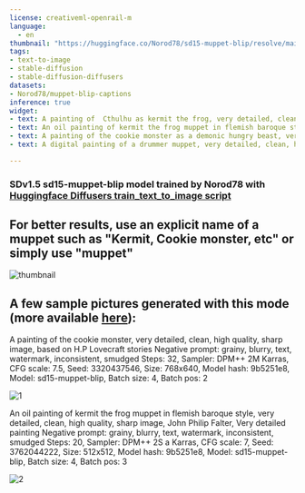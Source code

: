 ```yaml
---
license: creativeml-openrail-m
language: 
  - en
thumbnail: "https://huggingface.co/Norod78/sd15-muppet-blip/resolve/main/sample_images/Collage_HD%202022-12-20%2020_51_11.jpg"
tags:
- text-to-image
- stable-diffusion
- stable-diffusion-diffusers
datasets:
- Norod78/muppet-blip-captions
inference: true
widget:
- text: A painting of  Cthulhu as kermit the frog, very detailed, clean, high quality, sharp image, based on H.P Lovecraft stories
- text: An oil painting of kermit the frog muppet in flemish baroque style, very detailed, clean, high quality, sharp image, John Philip
- text: A painting of the cookie monster as a demonic hungry beast, very detailed, clean, high quality, sharp image, based on H.P Lovecraft stories
- text: A digital painting of a drummer muppet, very detailed, clean, high quality, sharp image

---
```

### SDv1.5 sd15-muppet-blip model trained by Norod78 with [Huggingface Diffusers train_text_to_image script](https://github.com/huggingface/diffusers/blob/main/examples/text_to_image/train_text_to_image.py)
## For better results, use an explicit name of a muppet such as "Kermit, Cookie monster, etc" or simply use "muppet"

![thumbnail](https://huggingface.co/Norod78/sd15-muppet-blip/resolve/main/sample_images/Collage_HD%202022-12-20%2020_51_11.jpg)

## A few sample pictures generated with this mode (more available [here](https://huggingface.co/Norod78/sd15-muppet-blip/tree/main/sample_images)):

A painting of the cookie monster, very detailed, clean, high quality, sharp image, based on H.P Lovecraft stories
Negative prompt: grainy, blurry, text, watermark, inconsistent, smudged
Steps: 32, Sampler: DPM++ 2M Karras, CFG scale: 7.5, Seed: 3320437546, Size: 768x640, Model hash: 9b5251e8, Model: sd15-muppet-blip, Batch size: 4, Batch pos: 2
  
  ![1](https://huggingface.co/Norod78/sd15-muppet-blip/resolve/main/sample_images/00095-3320437546-A%20painting%20of%20the%20cookie%20monster,%20very%20detailed,%20clean,%20high%20quality,%20sharp%20image,%20based%20on%20H.P%20Lovecraft%20stories.JPG)

An oil painting of kermit the frog muppet in flemish baroque style, very detailed, clean, high quality, sharp image, John Philip Falter, Very detailed painting
Negative prompt: grainy, blurry, text, watermark, inconsistent, smudged
Steps: 20, Sampler: DPM++ 2S a Karras, CFG scale: 7, Seed: 3762044222, Size: 512x512, Model hash: 9b5251e8, Model: sd15-muppet-blip, Batch size: 4, Batch pos: 3

  ![2](https://huggingface.co/Norod78/sd15-muppet-blip/resolve/main/sample_images/00008-3762044222-An%20oil%20painting%20of%20kermit%20the%20frog%20muppet%20in%20flemish%20baroque%20style,%20very%20detailed,%20clean,%20high%20quality,%20sharp%20image,%20John%20Philip.JPG)
      
